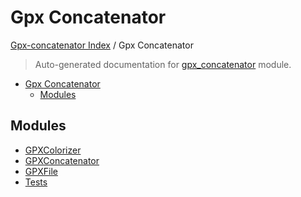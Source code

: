 # Gpx Concatenator

[Gpx-concatenator Index](../README.md#gpx-concatenator-index) /
Gpx Concatenator

> Auto-generated documentation for [gpx_concatenator](../../gpx_concatenator/__init__.py) module.

- [Gpx Concatenator](#gpx-concatenator)
  - [Modules](#modules)

## Modules

- [GPXColorizer](./gpx_colorizer.md)
- [GPXConcatenator](./gpx_concatenator.md)
- [GPXFile](./gpx_file.md)
- [Tests](tests/index.md)
